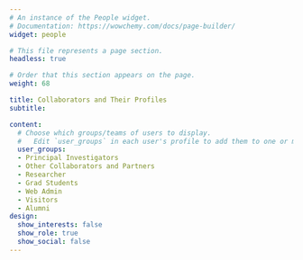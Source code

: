 ```yaml
---
# An instance of the People widget.
# Documentation: https://wowchemy.com/docs/page-builder/
widget: people

# This file represents a page section.
headless: true

# Order that this section appears on the page.
weight: 68

title: Collaborators and Their Profiles
subtitle:

content:
  # Choose which groups/teams of users to display.
  #   Edit `user_groups` in each user's profile to add them to one or more of these groups.
  user_groups:
  - Principal Investigators
  - Other Collaborators and Partners
  - Researcher
  - Grad Students
  - Web Admin
  - Visitors
  - Alumni
design:
  show_interests: false
  show_role: true
  show_social: false
---
```

